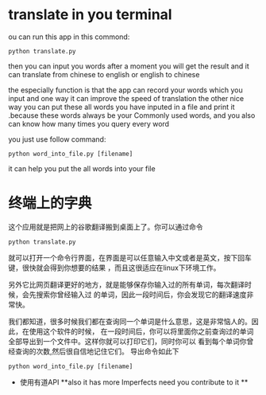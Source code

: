 translate in you terminal
===============================

ou can run this app in this commond:

`python translate.py`


then you can input you words after a moment you will get the result
and it can translate from chinese to english or english to chinese

the especially function is that the app can record your words which you input
and one way it can improve the speed of translation the other nice way you can 
put these all words you have inputed in a file and print it .because these words 
always be your Commonly used words, and you also can know how many times you query every word

you just use follow command:

`python word_into_file.py [filename]`

it can help you put the all words into your file



终端上的字典
============

这个应用就是把网上的谷歌翻译搬到桌面上了。你可以通过命令

`python translate.py`

就可以打开一个命令行界面，在界面是可以任意输入中文或者是英文，按下回车键，很快就会得到你想要的结果
，而且这很适应在linux下环境工作。

另外它比网页翻译更好的地方，就是能够保存你输入过的所有单词，每次翻译时候，会先搜索你曾经输入过
的单词，因此一段时间后，你会发现它的翻译速度非常快。

我们都知道，很多时候我们都在查询同一个单词是什么意思，这是非常恼人的。因此，在使用这个软件的时候，
在一段时间后，你可以将里面你之前查询过的单词全部导出到一个文件中。这样你就可以打印它们，同时你可以
看到每个单词你曾经查询的次数,然后很自信地记住它们。
导出命令如此下

`python word_into_file.py [filename]`


+ 使用有道API
**also it has more Imperfects need you contribute to it **
